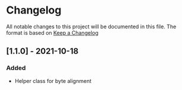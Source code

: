 # Changelog
All notable changes to this project will be documented in this file.
The format is based on [Keep a Changelog](https://keepachangelog.com)

## [1.1.0] - 2021-10-18
### Added
- Helper class for byte alignment